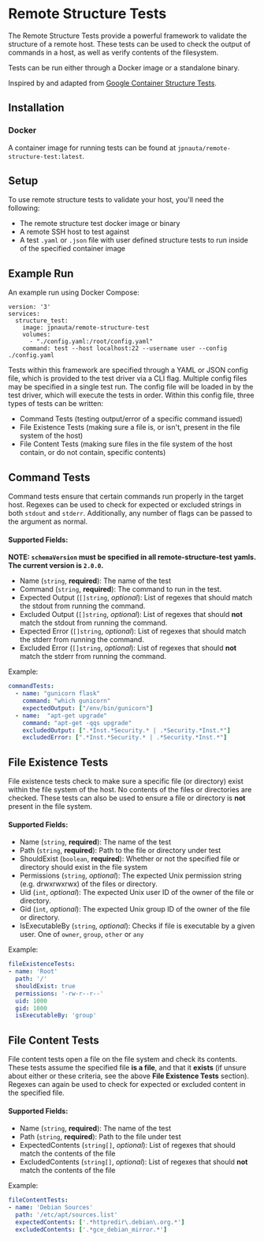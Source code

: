 Remote Structure Tests
====================

The Remote Structure Tests provide a powerful framework to validate the structure
of a remote host. These tests can be used to check the output of commands
in a host, as well as verify contents of the filesystem.

Tests can be run either through a Docker image or a standalone binary.

Inspired by and adapted from
[Google Container Structure Tests](https://github.com/GoogleContainerTools/container-structure-test).

## Installation

### Docker

A container image for running tests can be found at `jpnauta/remote-structure-test:latest`.

## Setup
To use remote structure tests to validate your host, you'll need the following:
- The remote structure test docker image or binary
- A remote SSH host to test against
- A test `.yaml` or `.json` file with user defined structure tests to run inside of the specified container image

## Example Run

An example run using Docker Compose:

```
version: '3'
services:
  structure_test:
    image: jpnauta/remote-structure-test
    volumes:
      - "./config.yaml:/root/config.yaml"
    command: test --host localhost:22 --username user --config ./config.yaml
```

Tests within this framework are specified through a YAML or JSON config file,
which is provided to the test driver via a CLI flag. Multiple config files may
be specified in a single test run. The config file will be loaded in by the
test driver, which will execute the tests in order. Within this config file,
three types of tests can be written:

- Command Tests (testing output/error of a specific command issued)
- File Existence Tests (making sure a file is, or isn't, present in the
file system of the host)
- File Content Tests (making sure files in the file system of the host
contain, or do not contain, specific contents)

## Command Tests
Command tests ensure that certain commands run properly in the target host.
Regexes can be used to check for expected or excluded strings in both `stdout`
and `stderr`. Additionally, any number of flags can be passed to the argument
as normal.

#### Supported Fields:

**NOTE: `schemaVersion` must be specified in all remote-structure-test yamls. The current version is `2.0.0`.**

- Name (`string`, **required**): The name of the test
- Command (`string`, **required**): The command to run in the test.
- Expected Output (`[]string`, *optional*): List of regexes that should
match the stdout from running the command.
- Excluded Output (`[]string`, *optional*): List of regexes that should **not**
match the stdout from running the command.
- Expected Error (`[]string`, *optional*): List of regexes that should
match the stderr from running the command.
- Excluded Error (`[]string`, *optional*): List of regexes that should **not**
match the stderr from running the command.

Example:
```yaml
commandTests:
  - name: "gunicorn flask"
    command: "which gunicorn"
    expectedOutput: ["/env/bin/gunicorn"]
  - name:  "apt-get upgrade"
    command: "apt-get -qqs upgrade"
    excludedOutput: [".*Inst.*Security.* | .*Security.*Inst.*"]
    excludedError: [".*Inst.*Security.* | .*Security.*Inst.*"]
```

## File Existence Tests
File existence tests check to make sure a specific file (or directory) exist
within the file system of the host. No contents of the files or directories
are checked. These tests can also be used to ensure a file or directory is
**not** present in the file system.

#### Supported Fields:

- Name (`string`, **required**): The name of the test
- Path (`string`, **required**): Path to the file or directory under test
- ShouldExist (`boolean`, **required**): Whether or not the specified file or
directory should exist in the file system
- Permissions (`string`, *optional*): The expected Unix permission string (e.g.
  drwxrwxrwx) of the files or directory.
- Uid (`int`, *optional*): The expected Unix user ID of the owner of the file
  or directory.
- Gid (`int`, *optional*): The expected Unix group ID of the owner of the file or directory.
- IsExecutableBy (`string`, *optional*): Checks if file is executable by a given user.
  One of `owner`, `group`, `other` or `any`

Example:
```yaml
fileExistenceTests:
- name: 'Root'
  path: '/'
  shouldExist: true
  permissions: '-rw-r--r--'
  uid: 1000
  gid: 1000
  isExecutableBy: 'group'
```

## File Content Tests
File content tests open a file on the file system and check its contents.
These tests assume the specified file **is a file**, and that it **exists**
(if unsure about either or these criteria, see the above
**File Existence Tests** section). Regexes can again be used to check for
expected or excluded content in the specified file.

#### Supported Fields:

- Name (`string`, **required**): The name of the test
- Path (`string`, **required**): Path to the file under test
- ExpectedContents (`string[]`, *optional*): List of regexes that
should match the contents of the file
- ExcludedContents (`string[]`, *optional*): List of regexes that
should **not** match the contents of the file

Example:
```yaml
fileContentTests:
- name: 'Debian Sources'
  path: '/etc/apt/sources.list'
  expectedContents: ['.*httpredir\.debian\.org.*']
  excludedContents: ['.*gce_debian_mirror.*']
```
